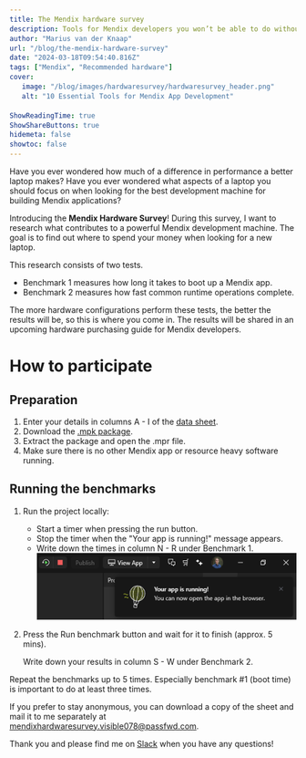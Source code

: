 ```yaml
---
title: The Mendix hardware survey
description: Tools for Mendix developers you won’t be able to do without
author: "Marius van der Knaap"
url: "/blog/the-mendix-hardware-survey"
date: "2024-03-18T09:54:40.816Z"
tags: ["Mendix", "Recommended hardware"]
cover:
   image: "/blog/images/hardwaresurvey/hardwaresurvey_header.png"
   alt: "10 Essential Tools for Mendix App Development"

ShowReadingTime: true
ShowShareButtons: true
hidemeta: false
showtoc: false
---
```


Have you ever wondered how much of a difference in performance a better laptop makes? Have you ever wondered what aspects of a laptop you should focus on when looking for the best development machine for building Mendix applications?

Introducing the **Mendix Hardware Survey**! During this survey, I want to research what contributes to a powerful Mendix development machine. The goal is to find out where to spend your money when looking for a new laptop.

This research consists of two tests.
* Benchmark 1 measures how long it takes to boot up a Mendix app.
* Benchmark 2 measures how fast common runtime operations complete.

The more hardware configurations perform these tests, the better the results will be, so this is where you come in. The results will be shared in an upcoming hardware purchasing guide for Mendix developers.

# How to participate

## Preparation
1. Enter your details in columns A - I of the [data sheet](https://docs.google.com/spreadsheets/d/13SVOxbG8D3knN_U5IyizcgVN8Iq4YBFCiN6HZFR4YMw/edit?usp=sharing).
2. Download the [.mpk package](https://drive.google.com/file/d/1ffvXpCzLOEr0vDa3L2NhqRPprHSNS6DU/view?usp=drive_link).
3. Extract the package and open the .mpr file.
4. Make sure there is no other Mendix app or resource heavy software running.

## Running the benchmarks
1. Run the project locally:
   * Start a timer when pressing the run button.
   * Stop the timer when the "Your app is running!" message appears.
   * Write down the times in column N - R under Benchmark 1.
![Stop the timer when the "Your app is running!" message appears.](/blog/images/hardwaresurvey/stoptimer.png)
2. Press the Run benchmark button and wait for it to finish (approx. 5 mins).
   
   Write down your results in column S - W under Benchmark 2.

Repeat the benchmarks up to 5 times. Especially benchmark #1 (boot time) is important to do at least three times. 

If you prefer to stay anonymous, you can download a copy of the sheet and mail it to me separately at [mendixhardwaresurvey.visible078@passfwd.com](mailto:mendixhardwaresurvey.visible078@passfwd.com).

Thank you and please find me on [Slack](https://mendixcommunity.slack.com/) when you have any questions!